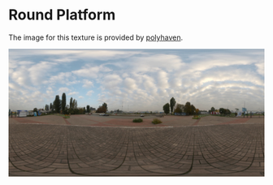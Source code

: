 # Round Platform

The image for this texture is provided by [polyhaven](https://polyhaven.com/a/round_platform).

![image info](./round_platform.png)